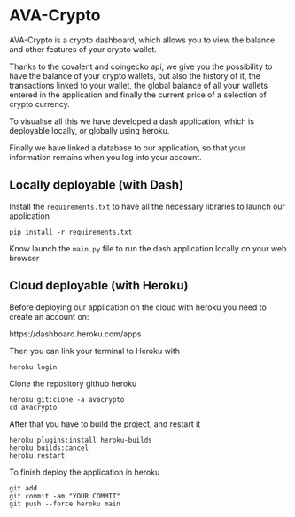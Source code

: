 # AVA-Crypto
<p>AVA-Crypto is a crypto dashboard, which allows you to view the balance and other features of your crypto wallet.</p>
<p>Thanks to the covalent and coingecko api, we give you the possibility to have the balance of your crypto wallets, but also the history of it, the transactions linked to your wallet, the global balance of all your wallets entered in the application and finally the current price of a selection of crypto currency.</p>
<p>To visualise all this we have developed a dash application, which is deployable locally, or globally using heroku.</p>
<p>Finally we have linked a database to our application, so that your information remains when you log into your account.</p>

## Locally deployable (with Dash)
<p>Install the <code>requirements.txt</code> to have all the necessary libraries to launch our application</p>
<pre><code>pip install -r requirements.txt</code></pre>
<p>Know launch the <code>main.py</code> file to run the dash application locally on your web browser</p>

## Cloud deployable (with Heroku)
<p>Before deploying our application on the cloud with heroku you need to create an account on:</p>
<p><link>https://dashboard.heroku.com/apps</link></p>
<p>Then you can link your terminal to Heroku with</p>
<pre><code>heroku login</code></pre>
<p>Clone the repository github heroku</p>
<pre><code>heroku git:clone -a avacrypto</code>
<code>cd avacrypto</code></pre>
<p>After that you have to build the project, and restart it</p>
<pre><code>heroku plugins:install heroku-builds</code>
<code>heroku builds:cancel</code>
<code>heroku restart</code></pre>
<p>To finish deploy the application in heroku</p>
<pre><code>git add .</code>
<code>git commit -am "YOUR COMMIT"</code>
<code>git push --force heroku main</code></pre>
